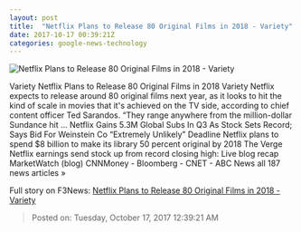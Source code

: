 ```yaml
---
layout: post
title:  "Netflix Plans to Release 80 Original Films in 2018 - Variety"
date: 2017-10-17 00:39:21Z
categories: google-news-technology
---
```


![Netflix Plans to Release 80 Original Films in 2018 - Variety](https://pmcvariety.files.wordpress.com/2017/05/ted-sarandos.png?w=700&h=393&crop=1)

Variety Netflix Plans to Release 80 Original Films in 2018 Variety Netflix expects to release around 80 original films next year, as it looks to hit the kind of scale in movies that it's achieved on the TV side, according to chief content officer Ted Sarandos. “They range anywhere from the million-dollar Sundance hit ... Netflix Gains 5.3M Global Subs In Q3 As Stock Sets Record; Says Bid For Weinstein Co “Extremely Unlikely” Deadline Netflix plans to spend $8 billion to make its library 50 percent original by 2018 The Verge Netflix earnings send stock up from record closing high: Live blog recap MarketWatch (blog) CNNMoney - Bloomberg - CNET - ABC News all 187 news articles »


Full story on F3News: [Netflix Plans to Release 80 Original Films in 2018 - Variety](http://www.f3nws.com/n/Wt3GGJ)

> Posted on: Tuesday, October 17, 2017 12:39:21 AM
